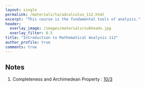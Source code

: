```yaml
---
layout: single
permalink: /materials/ta/adcalculus_112.html
excerpt: "This course is the fundamental tools of analysis."
header:
  overlay_image: /images/materials/subheads.jpg
  overlay_filter: 0.5
title: "Introduction to Mathematical Analysis 112"
author_profile: true
comments: true
---
```


## Notes

1. Completeness and Archimedean Property : 
    [10/3](https://hackmd.io/@singyuan/BkL-kIOgT) <br>